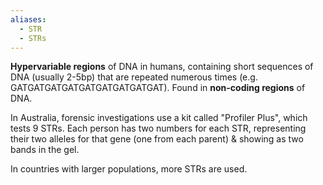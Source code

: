 ```yaml
---
aliases:
  - STR
  - STRs
---
```

**Hypervariable regions** of DNA in humans, containing short sequences of DNA (usually 2-5bp) that are repeated numerous times (e.g. GATGATGATGATGATGATGATGATGAT). Found in **non-coding regions** of DNA. 

In Australia, forensic investigations use a kit called "Profiler Plus", which tests 9 STRs. Each person has two numbers for each STR, representing their two alleles for that gene (one from each parent) & showing as two bands in the gel.

In countries with larger populations, more STRs are used.